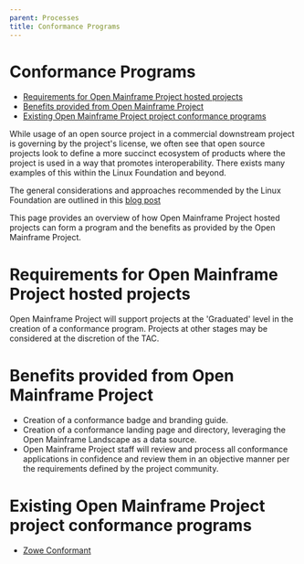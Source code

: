 ```yaml
---
parent: Processes
title: Conformance Programs
---
```

# Conformance Programs

- [Requirements for Open Mainframe Project hosted projects](#requirements-for-open-mainframe-project-hosted-projects)
- [Benefits provided from Open Mainframe Project](#benefits-provided-from-open-mainframe-project)
- [Existing Open Mainframe Project project conformance programs](#existing-open-mainframe-project-project-conformance-programs)

While usage of an open source project in a commercial downstream project is governing by the project's license, we often see that open source projects look to define a more succinct ecosystem of products where the project is used in a way that promotes interoperability. There exists many examples of this within the Linux Foundation and beyond.

The general considerations and approaches recommended by the Linux Foundation are outlined in this [blog post](https://www.linuxfoundation.org/en/blog/driving-compatibility-with-code-and-specifications-through-conformance-trademark-programs/)

This page provides an overview of how Open Mainframe Project hosted projects can form a program and the benefits as provided by the Open Mainframe Project.

# Requirements for Open Mainframe Project hosted projects

Open Mainframe Project will support projects at the 'Graduated' level in the creation of a conformance program. Projects at other stages may be considered at the discretion of the TAC.

# Benefits provided from Open Mainframe Project

- Creation of a conformance badge and branding guide.
- Creation of a conformance landing page and directory, leveraging the Open Mainframe Landscape as a data source.
- Open Mainframe Project staff will review and process all conformance applications in confidence and review them in an objective manner per the requirements defined by the project community.

# Existing Open Mainframe Project project conformance programs

- [Zowe Conformant](https://www.openmainframeproject.org/projects/zowe/conformance)
